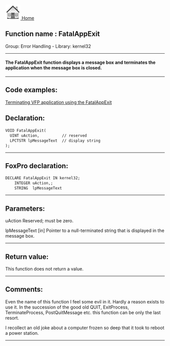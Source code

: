 [<img src="../../images/home.png"> Home ](https://github.com/VFPX/Win32API)  

## Function name : FatalAppExit
Group: Error Handling - Library: kernel32    
***  


#### The FatalAppExit function displays a message box and terminates the application when the message box is closed. 
***  


## Code examples:
[Terminating VFP application using the FatalAppExit](../../samples/sample_229.md)  

## Declaration:
```foxpro  
VOID FatalAppExit(
  UINT uAction,          // reserved
  LPCTSTR lpMessageText  // display string
);  
```  
***  


## FoxPro declaration:
```foxpro  
DECLARE FatalAppExit IN kernel32;
	INTEGER uAction,;
	STRING  lpMessageText  
```  
***  


## Parameters:
uAction 
Reserved; must be zero. 

lpMessageText 
[in] Pointer to a null-terminated string that is displayed in the message box.   
***  


## Return value:
This function does not return a value.   
***  


## Comments:
Even the name of this function I feel some evil in it. Hardly a reason exists to use it. In the succession of the good old QUIT, ExitProcess, TerminateProcess, PostQuitMessage etc. this function can be only the last resort.   
  
I recollect an old joke about a computer frozen so deep that it took to reboot a power station.  
  
***  

